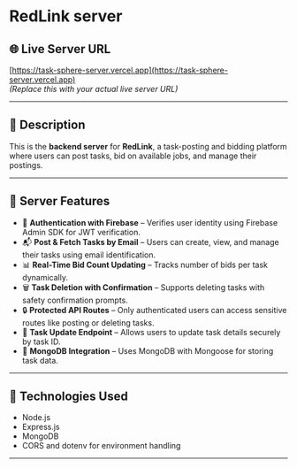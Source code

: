 # RedLink server

## 🌐 Live Server URL
[https://task-sphere-server.vercel.app](https://task-sphere-server.vercel.app)  
*(Replace this with your actual live server URL)*

---

## 📝 Description

This is the **backend server** for **RedLink**, a task-posting and bidding platform where users can post tasks, bid on available jobs, and manage their postings.

---

## 🔧 Server Features

-  🔐 **Authentication with Firebase** – Verifies user identity using Firebase Admin SDK for JWT verification.
- 📬 **Post & Fetch Tasks by Email** – Users can create, view, and manage their tasks using email identification.
- 📊 **Real-Time Bid Count Updating** – Tracks number of bids per task dynamically.
- 🗑️ **Task Deletion with Confirmation** – Supports deleting tasks with safety confirmation prompts.
- 🔒 **Protected API Routes** – Only authenticated users can access sensitive routes like posting or deleting tasks.
- 🔄 **Task Update Endpoint** – Allows users to update task details securely by task ID.
- 📁 **MongoDB Integration** – Uses MongoDB with Mongoose for storing task data.

---

## 🚀 Technologies Used

- Node.js
- Express.js
- MongoDB 
- CORS and dotenv for environment handling

---

